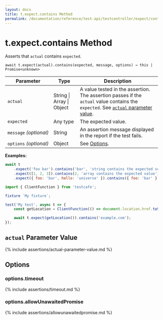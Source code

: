 ```yaml
---
layout: docs
title: t.expect.contains Method
permalink: /documentation/reference/test-api/testcontroller/expect/contains.html
---
```

# t.expect.contains Method

Asserts that `actual` contains `expected`.

```text
await t.expect(actual).contains(expected, message, options) → this | Promise<unknown>
```

Parameter              | Type                                              | Description
---------------------- | ------------------------------------------------- | ------------------------------------------------------------------------------------------------------------------
`actual`             | String &#124; Array &#124; Object | A value tested in the assertion. The assertion passes if the `actual` value contains the `expected`. See [`actual` parameter value](#actual-parameter-value).
`expected`             | Any type | The expected value.
`message`&#160;*(optional)* | String   | An assertion message displayed in the report if the test fails.
`options`&#160;*(optional)* | Object   | See [Options](#options).

**Examples:**

```js
await t
    .expect('foo bar').contains('bar', 'string contains the expected substring')
    .expect([1, 2, 3]).contains(2, 'array contains the expected value')
    .expect({ foo: 'bar', hello: 'universe' }).contains({ foo: 'bar' }, 'object contains the expected property');
```

```js
import { ClientFunction } from 'testcafe';

fixture `My fixture`;

test('My test', async t => {
    const getLocation = ClientFunction(() => document.location.href.toString());

    await t.expect(getLocation()).contains('example.com');
});
```

## `actual` Parameter Value

{% include assertions/actual-parameter-value.md %}

## Options

### options.timeout

{% include assertions/timeout.md %}

### options.allowUnawaitedPromise

{% include assertions/allowunawaitedpromise.md %}
